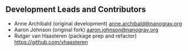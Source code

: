 Development Leads and Contributors
----------------------------------

* Anne Archibald (original development) <anne.archibald@nanograv.org>
* Aaron Johnson (original fork) <aaron.johnson@nanograv.org>
* Rutger van Haasteren (package prep and refactor) <https://github.com/vhaasteren>

